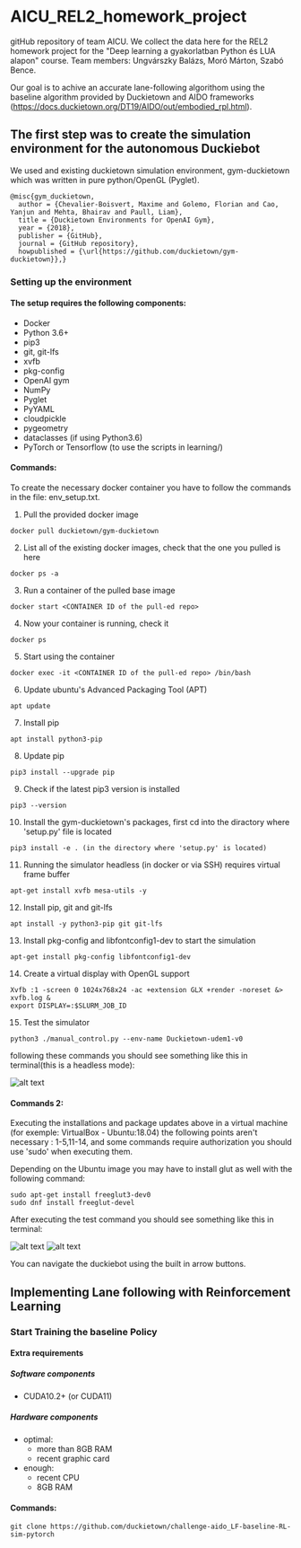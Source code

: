 # AICU_REL2_homework_project
gitHub repository of team AICU. We collect the data here for the REL2 homework project for the "Deep learning a gyakorlatban Python és LUA alapon" course. Team members: Ungvárszky Balázs, Moró Márton, Szabó Bence.

Our goal is to achive an accurate lane-following algorithom using the baseline algorithm provided by Duckietown and AIDO frameworks (https://docs.duckietown.org/DT19/AIDO/out/embodied_rpl.html). 


## The first step was to create the simulation environment for the autonomous Duckiebot
We used and existing duckietown simulation environment, gym-duckietown which was written in pure python/OpenGL (Pyglet).

```
@misc{gym_duckietown,
  author = {Chevalier-Boisvert, Maxime and Golemo, Florian and Cao, Yanjun and Mehta, Bhairav and Paull, Liam},
  title = {Duckietown Environments for OpenAI Gym},
  year = {2018},
  publisher = {GitHub},
  journal = {GitHub repository},
  howpublished = {\url{https://github.com/duckietown/gym-duckietown}},}
```

### Setting up the environment
#### The setup requires the following components:

- Docker
- Python 3.6+
- pip3
- git, git-lfs
- xvfb
- pkg-config
- OpenAI gym
- NumPy
- Pyglet
- PyYAML
- cloudpickle
- pygeometry
- dataclasses (if using Python3.6)
- PyTorch or Tensorflow (to use the scripts in learning/)

#### Commands:

To create the necessary docker container you have to follow the commands in the file: env_setup.txt.
1. Pull the provided docker image
```
docker pull duckietown/gym-duckietown
```

2. List all of the existing docker images, check that the one you pulled is here
```
docker ps -a
```
3. Run a container of the pulled base image
```
docker start <CONTAINER ID of the pull-ed repo>
```
4. Now your container is running, check it
```
docker ps
```
5. Start using the container
```
docker exec -it <CONTAINER ID of the pull-ed repo> /bin/bash
```
6. Update ubuntu's  Advanced Packaging Tool (APT)
```
apt update
```
7. Install pip
```
apt install python3-pip
```
8. Update pip
```
pip3 install --upgrade pip
```
9. Check if the latest pip3 version is installed
```
pip3 --version
```
10. Install the gym-duckietown's packages, first cd into the diractory where 'setup.py' file is located
```
pip3 install -e . (in the directory where 'setup.py' is located)
```
11. Running the simulator headless (in docker or via SSH) requires virtual frame buffer
```
apt-get install xvfb mesa-utils -y
```
12. Install pip, git and git-lfs
```
apt install -y python3-pip git git-lfs
```
13. Install pkg-config and libfontconfig1-dev to start the simulation
```
apt-get install pkg-config libfontconfig1-dev
```
14. Create a virtual display with OpenGL support 
```
Xvfb :1 -screen 0 1024x768x24 -ac +extension GLX +render -noreset &> xvfb.log &
export DISPLAY=:$SLURM_JOB_ID
```
15. Test the simulator
```
python3 ./manual_control.py --env-name Duckietown-udem1-v0
```
following these commands you should see something like this in terminal(this is a headless mode):

![alt text](https://github.com/SZB0621/AICU_REL2_homework_project/blob/main/image.png?raw=true)

#### Commands 2:
Executing the installations and package updates above in a virtual machine (for exemple: VirtualBox - Ubuntu:18.04) the following points aren't necessary : 1-5,11-14, and some commands require authorization you should use 'sudo' when executing them. 

Depending on the Ubuntu image you may have to install glut as well with the following command:
```
sudo apt-get install freeglut3-dev0
sudo dnf install freeglut-devel
```

After executing the test command you should see something like this in terminal:

![alt text](https://github.com/SZB0621/AICU_REL2_homework_project/blob/main/image2.png?raw=true)
![alt text](https://github.com/SZB0621/AICU_REL2_homework_project/blob/main/image3.png?raw=true)


You can navigate the duckiebot using the built in arrow buttons.

## Implementing Lane following with Reinforcement Learning

### Start Training the baseline Policy
#### Extra requirements
##### Software components

- CUDA10.2+ (or CUDA11)

##### Hardware components

- optimal:
  - more than 8GB RAM
  - recent graphic card
- enough:
  - recent CPU
  - 8GB RAM
  
#### Commands:

```
git clone https://github.com/duckietown/challenge-aido_LF-baseline-RL-sim-pytorch
```
